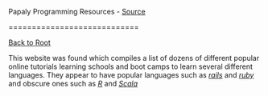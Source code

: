Papaly Programming Resources - [Source](https://papaly.com/Randy/fn31j/Programming-Resources)

============================

[Back to Root](../../../README.md#Reference-Material)

This website was found which compiles a list of dozens of different popular online tutorials learning schools and boot camps to learn several different languages. They appear to have popular languages such as [*rails*][1] and [*ruby*][2] and obscure ones such as [*R*][3] and [*Scala*][4]

[1]:https://en.wikipedia.org/wiki/Ruby_(programming_language)
[2]:https://en.wikipedia.org/wiki/Ruby_on_Rails
[3]:https://en.wikipedia.org/wiki/R_(programming_language)
[4]:https://en.wikipedia.org/wiki/Scala_(programming_language)
